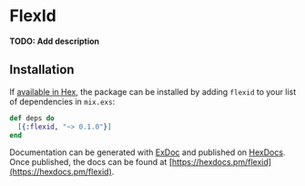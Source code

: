 # FlexId

**TODO: Add description**

## Installation

If [available in Hex](https://hex.pm/docs/publish), the package can be installed
by adding `flexid` to your list of dependencies in `mix.exs`:

```elixir
def deps do
  [{:flexid, "~> 0.1.0"}]
end
```

Documentation can be generated with [ExDoc](https://github.com/elixir-lang/ex_doc)
and published on [HexDocs](https://hexdocs.pm). Once published, the docs can
be found at [https://hexdocs.pm/flexid](https://hexdocs.pm/flexid).


